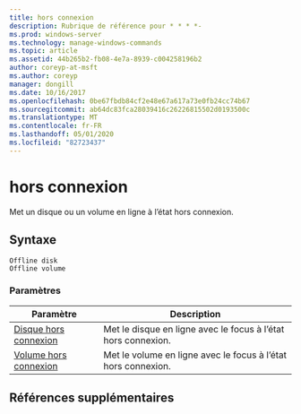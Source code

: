 ```yaml
---
title: hors connexion
description: Rubrique de référence pour * * * *-
ms.prod: windows-server
ms.technology: manage-windows-commands
ms.topic: article
ms.assetid: 44b265b2-fb08-4e7a-8939-c004258196b2
author: coreyp-at-msft
ms.author: coreyp
manager: dongill
ms.date: 10/16/2017
ms.openlocfilehash: 0be67fbdb84cf2e48e67a617a73e0fb24cc74b67
ms.sourcegitcommit: ab64dc83fca28039416c26226815502d0193500c
ms.translationtype: MT
ms.contentlocale: fr-FR
ms.lasthandoff: 05/01/2020
ms.locfileid: "82723437"
---
```

# <a name="offline"></a>hors connexion



Met un disque ou un volume en ligne à l’état hors connexion.

## <a name="syntax"></a>Syntaxe

```
Offline disk
Offline volume
```

### <a name="parameters"></a>Paramètres

|Paramètre|Description|
|---------|-----------|
|[Disque hors connexion](offline-disk.md)|Met le disque en ligne avec le focus à l’état hors connexion.|
|[Volume hors connexion](offline-volume.md)|Met le volume en ligne avec le focus à l’état hors connexion.|

## <a name="additional-references"></a>Références supplémentaires

